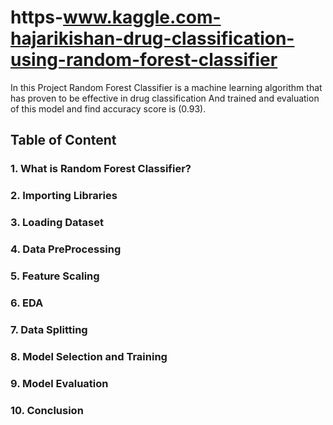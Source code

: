 # https-www.kaggle.com-hajarikishan-drug-classification-using-random-forest-classifier
In this Project Random Forest Classifier is a machine learning algorithm that has proven to be effective in drug classification And trained and evaluation of this model and find accuracy score is (0.93).


## Table of Content

  ###  1. What is Random Forest Classifier?
  ###  2. Importing Libraries
  ###  3. Loading Dataset
  ###  4. Data PreProcessing
  ###  5. Feature Scaling
  ###  6. EDA
  ###  7. Data Splitting
  ###  8. Model Selection and Training
  ###  9. Model Evaluation
  ### 10. Conclusion

